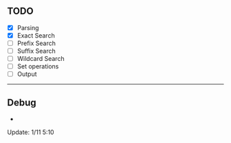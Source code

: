 TODO
---

- [x] Parsing
- [x] Exact Search
- [ ] Prefix Search
- [ ] Suffix Search
- [ ] Wildcard Search
- [ ] Set operations
- [ ] Output

---

Debug
---

* 

Update: 1/11 5:10
